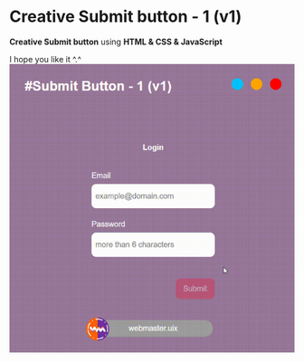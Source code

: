 # Creative Submit button - 1 (v1)
**Creative Submit button** using **HTML & CSS & JavaScript**

I hope you like it ^.^
![alt text](https://github.com/whq611/UIX_design/blob/main/19%20-%20Creative%20submit%20button%20-%201%20(v1)/preview.gif "Creative Submit button")

